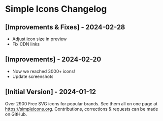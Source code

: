 # Simple Icons Changelog

## [Improvements & Fixes] - 2024-02-28

- Adjust icon size in preview
- Fix CDN links

## [Improvements] - 2024-02-20

- Now we reached 3000+ icons!
- Update screenshots

## [Initial Version] - 2024-01-12

Over 2900 Free SVG icons for popular brands. See them all on one page at https://simpleicons.org. Contributions, corrections & requests can be made on GitHub.
